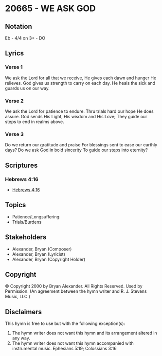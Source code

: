 # 20665 - WE ASK GOD

## Notation

Eb - 4/4 on 3+ - DO

## Lyrics

### Verse 1

We ask the Lord for all that we receive, He gives each dawn and hunger He relieves. God gives us strength to carry on each day. He heals the sick and guards us on our way.

### Verse 2

We ask the Lord for patience to endure. Thru trials hard our hope He does assure. God sends His Light, His wisdom and His Love; They guide our steps to end in realms above.

### Verse 3

Do we return our gratitude and praise For blessings sent to ease our earthly days? Do we ask God in bold sincerity To guide our steps into eternity?


## Scriptures

### Hebrews 4:16

- [Hebrews 4:16](https://www.biblegateway.com/passage/?search=Hebrews%204%3A16)


## Topics

- Patience/Longsuffering
- Trials/Burdens

## Stakeholders

- Alexander, Bryan (Composer)
- Alexander, Bryan (Lyricist)
- Alexander, Bryan (Copyright Holder)

## Copyright

© Copyright 2000 by Bryan Alexander. All Rights Reserved. Used by Permission.
(An agreement between the hymn writer and R. J. Stevens Music, LLC.)

## Disclaimers

This hymn is free to use but with the following exception(s):
1. The hymn writer does not want this hymn and its arrangement altered in any way.
2. The hymn writer does not want this hymn accompanied with instrumental music.
Ephesians 5:19; Colossians 3:16

